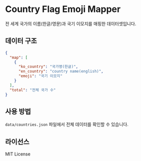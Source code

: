 # Country Flag Emoji Mapper

전 세계 국가의 이름(한글/영문)과 국기 이모지를 매핑한 데이터셋입니다.

## 데이터 구조

```json
{
  "map": [
    {
      "ko_country": "국가명(한글)",
      "en_country": "country name(english)",
      "emoji": "국기 이모지"
    }
  ],
  "total": "전체 국가 수"
}
```

## 사용 방법

`data/countries.json` 파일에서 전체 데이터를 확인할 수 있습니다.

## 라이선스

MIT License
